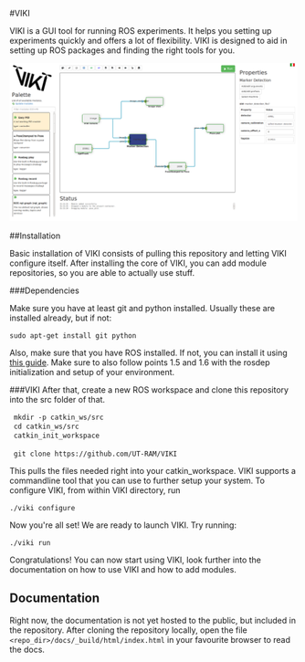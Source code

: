 #VIKI

VIKI is a GUI tool for running ROS experiments. It helps you setting up experiments quickly and offers a lot of flexibility. 
VIKI is designed to aid in setting up ROS packages and finding the right tools for you. 
 
 ![viki_screenshot](/docs/viki_screenshot.png)
 
##Installation

Basic installation of VIKI consists of pulling this repository and letting VIKI configure itself. After installing the core of VIKI, 
you can add module repositories, so you are able to actually use stuff.

###Dependencies

Make sure you have at least git and python installed. Usually these are installed already, but if not:

    sudo apt-get install git python
    
Also, make sure that you have ROS installed. If not, you can install it using  [this guide](http://wiki.ros.org/jade/Installation/Ubuntu). 
Make sure to also follow points 1.5 and 1.6 with the rosdep initialization and setup of your environment. 

###VIKI
After that, create a new ROS workspace and clone this repository into the src folder of that.

     mkdir -p catkin_ws/src
     cd catkin_ws/src
     catkin_init_workspace
     
     git clone https://github.com/UT-RAM/VIKI
     
This pulls the files needed right into your catkin_workspace. VIKI supports a commandline tool that you can use
to further setup your system. To configure VIKI, from within VIKI directory, run 
    
    ./viki configure
    
Now you're all set! We are ready to launch VIKI. Try running:
    
    ./viki run
    
Congratulations! You can now start using VIKI, look further into the documentation on how to use VIKI and how to add modules.

## Documentation

Right now, the documentation is not yet hosted to the public, but included in the repository. After cloning the repository locally, open the file `` <repo_dir>/docs/_build/html/index.html `` in your favourite browser to read the docs.